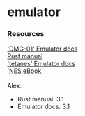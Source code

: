 # emulator
### Resources  
['DMG-01' Emulator docs](https://rylev.github.io/DMG-01/public/book/)  
[Rust manual](https://doc.rust-lang.org/stable/book/)    
['tetanes' Emulator docs](https://lukeworks.tech/tetanes-part-1)  
['NES eBook'](https://bugzmanov.github.io/nes_ebook/index.html)  
<br>
Alex:  
- Rust manual: 3.1  
- Emulator docs: 3.1  
